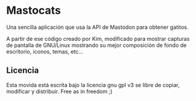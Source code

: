 # Mastocats

Una sencilla aplicación que usa la API de Mastodon para obtener gatitos.

A partir de ese código creado por Kim, modificado para mostrar capturas de pantalla de GNU/Linux mostrando su mejor composición de fondo de escritorio, iconos, temas, etc...


## Licencia

Esta movida está escrita bajo la licencia gnu gpl v3 se libre de copiar, modificar y distribuir. Free as in freedom ;)
